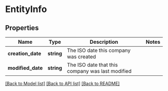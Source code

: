 # EntityInfo

## Properties
Name | Type | Description | Notes
------------ | ------------- | ------------- | -------------
**creation_date** | **string** | The ISO date this company was created | 
**modified_date** | **string** | The ISO date that this company was last modified | 

[[Back to Model list]](../README.md#documentation-for-models) [[Back to API list]](../README.md#documentation-for-api-endpoints) [[Back to README]](../README.md)


